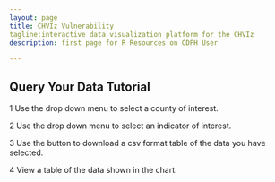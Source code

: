 ```yaml
---
layout: page
title: CHVIz Vulnerability
tagline:interactive data visualization platform for the CHVIz
description: first page for R Resources on CDPH User

---
```


## Query Your Data Tutorial

1 Use the drop down menu to select a county of interest.

2 Use the drop down menu to select an indicator of interest.

3 Use the button to download a csv format table of the data you have selected. 

4 View a table of the data shown in the chart. 

